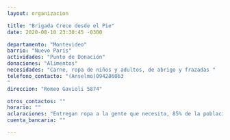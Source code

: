 ```yaml
---
layout: organizacion

title: "Brigada Crece desde el Pie"
date: 2020-08-10 23:30:45 -0300

departamento: "Montevideo"
barrio: "Nuevo París"
actividades: "Punto de Donación"
donaciones: "Alimentos"
necesidades: "Carne, ropa de niños y adultos, de abrigo y frazadas "
telefono_contacto: "(Anselmo)094286063
"
direccion: "Romeo Gavioli 5874"

otros_contactos: ""
horario: ""
aclaraciones: "Entregan ropa a la gente que necesita, 85% de la población de la zona de muy bajos recursos."
cuenta_bancaria: ""

---
```

